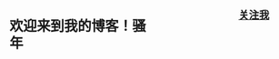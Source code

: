 <div style="overflow: hidden;">
  <h2 style="font-size:24px;font-family: '新宋体';line-height: 30px;float:left;width:50%;">欢迎来到我的博客！骚年</h2>
  <h4 style="float: right;width:20%;">
    <a href="www.qushengkai.com" style="font-size:18px;font-family: '新宋体';line-height: 20px;">关注我</a>
  </h4>
</div>




